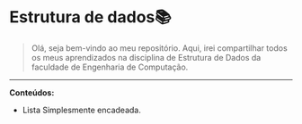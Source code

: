 # Estrutura de dados📚
> Olá, seja bem-vindo ao meu repositório. Aqui, irei compartilhar todos os meus aprendizados na disciplina de Estrutura de Dados da faculdade de Engenharia de Computação.
----
<b>Conteúdos:</b>
- Lista Simplesmente encadeada.
